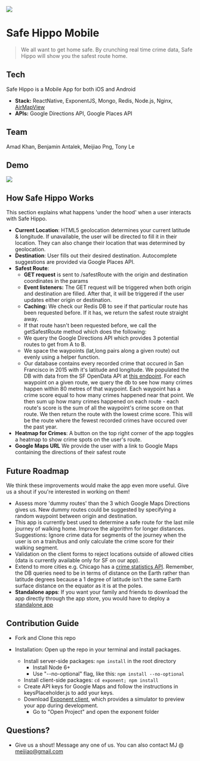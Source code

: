 <img src='http://res.cloudinary.com/small-change/image/upload/v1477935825/SafeHippo-small_1_m1g8jy.png'/>

# Safe Hippo Mobile

> We all want to get home safe. By crunching real time crime data, Safe Hippo will show you the safest route home.

## Tech 
Safe Hippo is a Mobile App for both iOS and Android
- **Stack:** ReactNative, ExponentJS, Mongo, Redis, Node.js, Nginx, [AirMapView](https://github.com/airbnb/AirMapView)
- **APIs:** Google Directions API, Google Places API

## Team

Amad Khan, Benjamin Antalek, Meijiao Png, Tony Le


## Demo
<img src='./safehippo-demo.gif'/> 

## How Safe Hippo Works

  This section explains what happens 'under the hood' when a user interacts with Safe Hippo. 

- **Current Location**: HTML5 geolocation determines your current latitude & longitude. If unavailable, the user will be directed to fill it in their location. They can also change their location that was determined by geolocation.
- **Destination**: User fills out their desired destination. Autocomplete suggestions are provided via Google Places API.
- **Safest Route**:
   - **GET request** is sent to /safestRoute with the origin and destination coordinates in the params
   - **Event listeners:** The GET request will be triggered when both origin and destination are filled. After that, it will be triggered if the user updates either origin or destination.
   - **Caching:** We check our Redis DB to see if that particular route has been requested before. If it has, we return the safest route straight away.
   - If that route hasn't been requested before, we call the getSafestRoute method which does the following:
    * We query the Google Directions API which provides 3 potential routes to get from A to B.
    * We space the waypoints (lat,long pairs along a given route) out evenly using a helper function.
    * Our database contains every recorded crime that occured in San Francisco in 2015 with it's latitude and longitude. We populated the DB with data from the SF OpenData API at [this endpoint](https://data.sfgov.org/resource/ritf-b9ki.json). For each waypoint on a given route, we query the db to see how many crimes happen within 80 metres of that waypoint. Each waypoint has a crime score equal to how many crimes happened near that point. We then sum up how many crimes happened on each route - each route's score is the sum of all the waypoint's crime score on that route. We then return the route with the lowest crime score. This will be the route where the fewest recorded crimes have occured over the past year.
- **Heatmap for Crimes**:  A button on the top right corner of the app toggles a heatmap to show crime spots on the user's route. 
- **Google Maps URL** We provide the user with a link to Google Maps containing the directions of their safest route

## Future Roadmap

We think these improvements would make the app even more useful. Give us a shout if you're interested in working on them!

- Assess more 'dummy routes' than the 3 which Google Maps Directions gives us. New dummy routes could be suggested by specifying a random waypoint between origin and destination.
-  This app is currently best used to determine a safe route for the last mile journey of walking home. Improve the algorithm for longer distances. Suggestions: Ignore crime data for segments of the journey when the user is on a train/bus and only calculate the crime score for their walking segment.
- Validation on the client forms to reject locations outside of allowed cities (data is currently available only for SF on our app).
- Extend to more cities e.g. Chicago has a [crime statistics API](https://data.cityofchicago.org/api/views/ijzp-q8t2/rows.json?accessType=DOWNLOAD). Remember, the DB queries need to be in terms of distance on the Earth rather than latitude degrees because a 1 degree of latitude isn't the same Earth surface distance on the equator as it is at the poles.
- **Standalone apps**: If you want your family and friends to download the app directly through the app store, you would have to deploy a [standalone app](https://docs.getexponent.com/versions/v9.0.0/guides/building-standalone-apps.html)

## Contribution Guide

- Fork and Clone this repo 

- Installation: Open up the repo in your terminal and install packages. 
  - Install server-side packages: `npm install` in the root directory
    - Install Node 6+
    - Use "--no-optional" flag, like this:
    `npm install --no-optional`
  - Install client-side packages: `cd exponent; npm install`
  - Create API keys for Google Maps and follow the instructions in keysPlaceholder.js to add your keys.
  - Download [Exponent client](https://docs.getexponent.com/versions/v9.0.0/introduction/index.html), which provides a simulator to preview your app during development. 
    - Go to "Open Project" and open the exponent folder

## Questions? 
- Give us a shout! Message any one of us. You can also contact MJ @ meijiao@gmail.com
